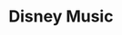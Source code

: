 ---
layout: portfolio
type: project
title: Disney Music
description: Blahbity blahbity blah
keys:
  project: DisneyMusic
  company: disney
year: 2016
tags: ['IVR', 'gen ai', 'artificial intelligence', 'conversational ai', 'leadership', 'personalization', 'product design']
preview:
    title: Disney Music
    description: 'Rethinking the lead form to include AI, chat, and personalization. Significantly improving the experience and directly increasing lead conversion and revenue.'
    sizzle: 'Rethinking the lead form to include AI, chat, and personalization. Significantly improving the experience and directly increasing lead conversion and revenue.'
---
